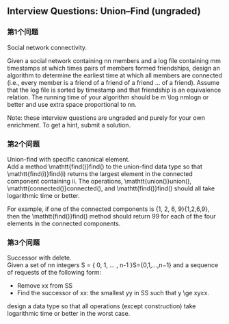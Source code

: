 ## Interview Questions: Union–Find (ungraded)  

### 第1个问题  

Social network connectivity.  

Given a social network containing nn members and a log file containing mm timestamps at which times pairs of members formed friendships, design an algorithm to determine the earliest time at which all members are connected (i.e., every member is a friend of a friend of a friend ... of a friend). Assume that the log file is sorted by timestamp and that friendship is an equivalence relation. The running time of your algorithm should be m \log nmlogn or better and use extra space proportional to nn.  

Note: these interview questions are ungraded and purely for your own enrichment. To get a hint, submit a solution.  


### 第2个问题  

Union-find with specific canonical element.   
Add a method \mathtt{find()}find() to the union-find data type so that \mathtt{find(i)}find(i) returns the largest element in the connected component containing ii. The operations, \mathtt{union()}union(), \mathtt{connected()}connected(), and \mathtt{find()}find() should all take logarithmic time or better.  

For example, if one of the connected components is \{1, 2, 6, 9\}{1,2,6,9}, then the \mathtt{find()}find() method should return 99 for each of the four elements in the connected components.  

### 第3个问题  

Successor with delete.  
Given a set of nn integers  S = \{ 0, 1, ... , n-1 \}S={0,1,...,n−1} and a sequence of requests of the following form:

- Remove xx from SS  
- Find the successor of xx: the smallest yy in SS such that y \ge xy≥x.  

design a data type so that all operations (except construction)  take logarithmic time or better in the worst case.  







